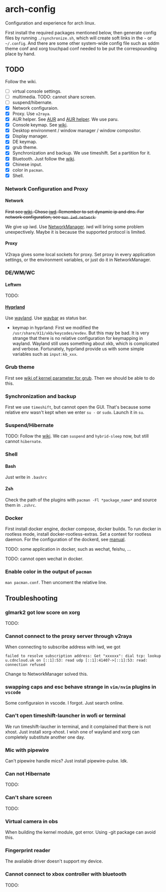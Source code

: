 # arch-config
Configuration and experience for arch linux.

First install the required packages mentioned below, then generate
config files by running `./synchronize.sh`, which will create soft links
in the `~` or `~/.config`. And there are some other system-wide
config file such as sddm theme conf and xorg touchpad conf needed to be
put the correspounding place by hand.


## TODO
Follow the wiki.
- [ ] virtual console settings.
- [ ] multimedia. TODO: cannot share screen.
- [ ] suspend/hibernate.
- [x] Network configuraion.
- [x] Proxy. Use `v2raya`. 
- [x] AUR helper.
    See [AUR](https://wiki.archlinux.org/title/Arch_User_Repository)
    and [AUR helper](https://wiki.archlinux.org/title/AUR_helpers).
    We use paru.
- [x] Console keymap. See
[wiki](https://wiki.archlinux.org/title/Linux_console/Keyboard_configuration).
- [x] Desktop environment / window manager / window compositor.
- [x] Display manager.
- [x] DE keymap.
- [x] grub theme.
- [x] Synchronization and backup. We use timeshift. Set a partition
for it.
- [x] Bluetooth. Just follow the 
[wiki](https://wiki.archlinux.org/title/Bluetooth).
- [x] Chinese input.
- [x] color in `pacman`.
- [x] Shell.

### Network Configuration and Proxy

#### Network

~~First see
[wiki](https://wiki.archlinux.org/title/Network_configuration).
Chose [iwd](https://wiki.archlinux.org/title/Iwd).
Remember to set dynamic ip and dns.
For network configuration, see `man iwd.network`.~~

We give up iwd. Use
[NetworkManager](https://wiki.archlinux.org/title/NetworkManager).
iwd will bring some problem unexpectively. Maybe it is because the
supported protocol is limited.

#### Proxy

V2raya gives some local sockets for proxy. 
Set proxy in every application settings, or the environment variables,
or just do it in NetworkManager.


### DE/WM/WC

#### Leftwm
TODO:

#### [Hyprland](https://hyprland.org/)
Use [wayland](https://wiki.archlinux.org/title/Wayland).
Use [waybar](https://github.com/Alexays/Waybar) as status bar.
- keymap in hyprland:
    First we modified the `/usr/share/X11/xkb/keycodes/evdev`. 
    But this may be bad.
    It is very strange that there is no relative configuration for keymapping in wayland.
    Wayland still uses something about xkb, which is complicated and verbose.
    Fortunately, hyprland provide us with some simple variables such as `input:kb_xxx`.

### Grub theme
First see [wiki of kernel parameter for grub](https://wiki.archlinux.org/title/Kernel_parameters#GRUB).
Then we should be able to do this. 

### Synchronization and backup
First we use `timeshift`, but cannot open the GUI.
That's because some relative env wasn't kept when
we enter `su -` or `sudo`. Launch it in `su`.

### Suspend/Hibernate
TODO:
Follow the [wiki](https://wiki.archlinux.org/title/Power_management/Suspend_and_hibernate).
We can `suspend` and `hybrid-sleep` now, but still cannot `hibernate`.

### Shell

#### Bash
Just write in `.bashrc`

#### Zsh
Check the path of the plugins with `pacman -Fl *package_name*` and source them in `.zshrc`.

### Docker
First install docker engine, docker compose, docker buildx.
To run docker in rootless mode, install docker-rootless-extras.
Set a context for rootless daemon.
For the configuration of the dockerd, see [manual](https://docs.docker.com/config/daemon/).

TODO:
some application in docker, such as wechat, feishu, ...

TODO:
cannot open wechat in docker.

### Enable color in the output of `pacman`
`man pacman.conf`. Then uncoment the relative line.

## Troubleshooting

### glmark2 got low score on xorg
TODO: 

### Cannot connect to the proxy server through v2raya
When connecting to subscribe address with iwd, we got
```
failed to resolve subscription address: Get "xxxxxx": dial tcp: lookup u.cdncloud.uk on [::1]:53: read udp [::1]:41407->[::1]:53: read: connection refused
```
Change to NetworkManager solved this.

### swapping caps and esc behave strange in `vim/nvim` plugins in `vscode`
Some configuraion in vscode. I forgot. Just search online.

### Can't open timeshift-launcher in wofi or terminal
We run timeshift-laucher in terminal, and it complained that there is not xhost.
Just install xorg-xhost.
I wish one of wayland and xorg can completely substitute another one day.

### Mic with pipewire
Can't pipewire handle mics? Just install pipewire-pulse.
Idk.

### Can not Hibernate
TODO:

### Can't share screen
TODO:

### Virtual camera in obs
When building the kernel module, got error.
Using -git package can avoid this.

### Fingerprint reader
The avaliable driver doesn't support my device.

### Cannot connect to xbox controller with bluetooth
TODO:


